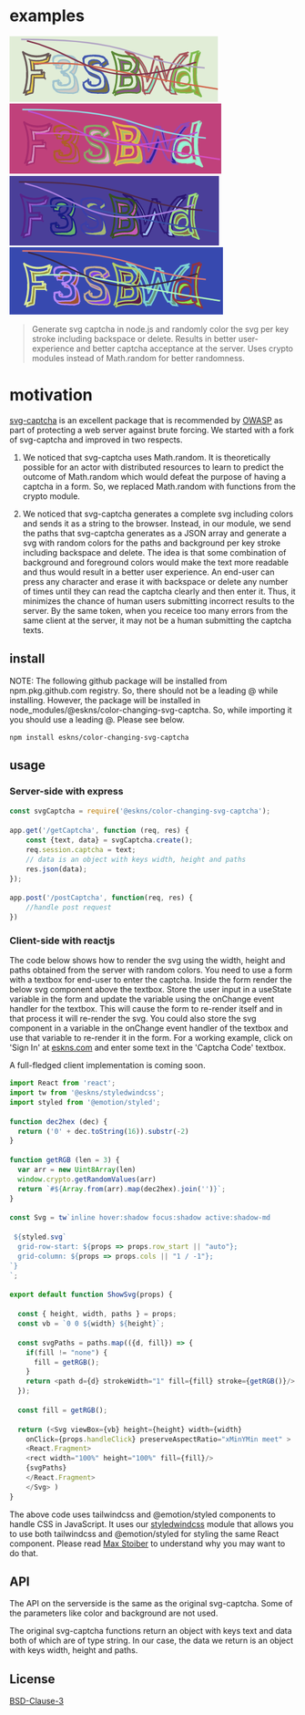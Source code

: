 # examples

![Example 1](media/image1.png)
![Example 2](media/image2.png)
![Example 3](media/image3.png)
![Example 4](media/image4.png)

> Generate svg captcha in node.js and randomly color the svg per key stroke including backspace or delete.
> Results in better user-experience and better captcha acceptance at the server.
> Uses crypto modules instead of Math.random for better randomness.

# motivation

[svg-captcha](https://github.com/produck/svg-captcha) is an excellent package that is recommended by [OWASP](https://cheatsheetseries.owasp.org/cheatsheets/Nodejs_Security_Cheat_Sheet.html#take-precautions-against-brute-forcing) 
as part of protecting a web server against brute forcing. We started with a fork of svg-captcha and improved in two respects.

1. We noticed that svg-captcha uses Math.random. It is theoretically possible for an actor 
with distributed resources to learn to predict the outcome of Math.random which would defeat 
the purpose of having a captcha in a form. So, we replaced Math.random with functions from the crypto module.

2. We noticed that svg-captcha generates a complete svg including colors and sends it as a string to the browser. Instead, 
in our module, we send the paths that svg-captcha generates as a JSON array and generate a svg with random colors for the paths and background 
per key stroke including backspace and delete. The idea is that some combination of background and foreground colors would 
make the text more readable and thus would result in a better user experience. An end-user can press any character 
and erase it with backspace or delete any number of times until they can read the captcha clearly and then enter it.
Thus, it minimizes the chance of human users submitting incorrect results to the server. By the same token, when you 
receice too many errors from the same client at the server, it may not be a human submitting the captcha texts.

## install

NOTE: The following github package will be installed from npm.pkg.github.com registry. So, there should not be a leading @ while installing. 
However, the package will be installed in node_modules/@eskns/color-changing-svg-captcha. 
So, while importing it you should use a leading @. Please see below. 

```
npm install eskns/color-changing-svg-captcha
```

## usage

### Server-side with express
```Javascript
const svgCaptcha = require('@eskns/color-changing-svg-captcha');

app.get('/getCaptcha', function (req, res) {
    const {text, data} = svgCaptcha.create();
    req.session.captcha = text;
    // data is an object with keys width, height and paths	
    res.json(data);
});

app.post('/postCaptcha', function(req, res) {
	//handle post request
})
```
### Client-side with reactjs

The code below shows how to render the svg using the width, height and paths obtained from the server with random colors.
You need to use a form with a textbox for end-user to enter the captcha. Inside the form render the below svg component above the textbox.
Store the user input in a useState variable in the form and update the variable using the onChange event handler for the textbox.
This will cause the form to re-render itself and in that process it will re-render the svg. You could also store the svg component 
in a variable in the onChange event handler of the textbox and use that variable to re-render it in the form. 
For a working example, click on 'Sign In' at [eskns.com](https://eskns.com) and enter some text in the 'Captcha Code' textbox.

A full-fledged client implementation is coming soon.

``` Javascript
import React from 'react';
import tw from '@eskns/styledwindcss';
import styled from '@emotion/styled';

function dec2hex (dec) {
  return ('0' + dec.toString(16)).substr(-2)
}

function getRGB (len = 3) {
  var arr = new Uint8Array(len)
  window.crypto.getRandomValues(arr)
  return `#${Array.from(arr).map(dec2hex).join('')}`;
}

const Svg = tw`inline hover:shadow focus:shadow active:shadow-md

 ${styled.svg`
  grid-row-start: ${props => props.row_start || "auto"};
  grid-column: ${props => props.cols || "1 / -1"};
`}
`;

export default function ShowSvg(props) {

  const { height, width, paths } = props;
  const vb = `0 0 ${width} ${height}`;

  const svgPaths = paths.map(({d, fill}) => {
    if(fill != "none") {
      fill = getRGB();
    }
    return <path d={d} strokeWidth="1" fill={fill} stroke={getRGB()}/>
  });

  const fill = getRGB();

  return (<Svg viewBox={vb} height={height} width={width}
    onClick={props.handleClick} preserveAspectRatio="xMinYMin meet" >
    <React.Fragment>
    <rect width="100%" height="100%" fill={fill}/>
    {svgPaths}
    </React.Fragment>
    </Svg> )
}

```

The above code uses tailwindcss and @emotion/styled components to handle CSS in JavaScript. It uses our [styledwindcss](https://github.com/eskns/styledwindcss)
module that allows you to use both tailwindcss and @emotion/styled for styling the same React component. Please read [Max Stoiber](https://mxstbr.com/thoughts/tailwind) to understand why you may want to do that.

## API

The API on the serverside is the same as the original svg-captcha. Some of the parameters like color and background are not used. 

The original svg-captcha functions return an object with keys text and data both of which are of type string. In our case, the data
we return is an object with keys width, height and paths.

## License
[BSD-Clause-3](LICENSE.md)
